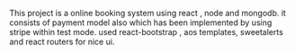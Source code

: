 This project is a online booking system using react , node and mongodb.
it consists of payment model also which has been implemented by using stripe within test mode.
used react-bootstrap , aos templates, sweetalerts and react routers for nice ui.
